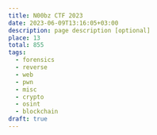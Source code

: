 ```yaml
---
title: N00bz CTF 2023
date: 2023-06-09T13:16:05+03:00
description: page description [optional]
place: 13
total: 855
tags:
  - forensics
  - reverse
  - web
  - pwn
  - misc
  - crypto
  - osint
  - blockchain
draft: true
---
```



